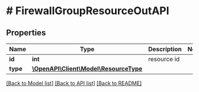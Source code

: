 # # FirewallGroupResourceOutAPI

## Properties

Name | Type | Description | Notes
------------ | ------------- | ------------- | -------------
**id** | **int** | resource id |
**type** | [**\OpenAPI\Client\Model\ResourceType**](ResourceType.md) |  |

[[Back to Model list]](../../README.md#models) [[Back to API list]](../../README.md#endpoints) [[Back to README]](../../README.md)
